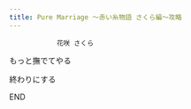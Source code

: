 ```yaml
---
title: Pure Marriage ～赤い糸物語 さくら編～攻略
---
```


                花咲 さくら



もっと撫でてやる

終わりにする



END


              
